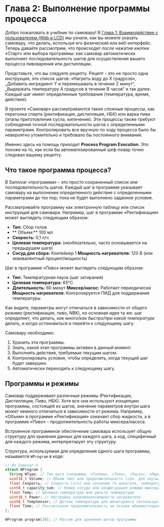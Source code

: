 # Глава 2: Выполнение программы процесса

Добро пожаловать в учебник по самовару! В [Глава 1: Взаимодействие с пользователем (Web и LCD)](01_user_interaction__web___lcd__.md) мы узнали, как вы можете указать самовару, что делать, используя его физический или веб-интерфейс. Теперь давайте рассмотрим, что происходит *после* нажатия кнопки «Старт» или выбора программы: как самовар автоматически выполняет последовательность шагов для осуществления вашего процесса пивоварения или дистилляции.

Представьте, что вы следуете рецепту. Рецепт - это не просто одна инструкция, это список шагов: «Нагреть воду до X градусов», „Добавить ингредиент Y и перемешивать в течение Z минут“, „Выдержать температуру A градусов в течение B часов“ и так далее. Каждый шаг имеет определенные требования (температура, время, действие).

В проекте «Самовар» рассматриваются такие сложные процессы, как перегонка спирта (ректификация, дистилляция, НБК) или варка пива (этапы приготовления сусла, кипячение). Эти процессы также требуют соблюдения точной последовательности шагов с определенными параметрами. Контролировать все вручную по ходу процесса было бы невероятно утомительно и требовало бы постоянного внимания.

Именно здесь на помощь приходит **Process Program Execution**. Это похоже на то, как если бы автоматизированный шеф-повар точно следовал вашему рецепту.

## Что такое программа процесса?

В Samovar «программа» - это просто сохраненный список или последовательность шагов. Каждый шаг в программе указывает самовару на выполнение определенного действия с определенными параметрами до тех пор, пока не будет выполнено заданное условие.

Рассматривайте программу как электронную таблицу или список инструкций для самовара. Например, шаг в программе «Ректификация» может выглядеть следующим образом:

* **Тип:** Сбор голов
* ** Объем:** 100 мл
* **Скорость:** 0,1 л/ч
* **Целевая температура:** (необязательно, часто основывается на предыдущем шаге)
* **Сосуд для сбора:** Контейнер 1
**Мощность нагревателя:** 120 В (или эквивалентный процент/мощность)

Шаг в программе «Пиво» может выглядеть следующим образом:

* **Тип:** Температурная пауза (шаг затирания)
* **Целевая температура:** 65°C
* **Длительность:** 60 минут
**Миксер/насос:** Работает периодически
**Мощность нагревателя:** Контролируется ПИД для поддержания температуры

Как видите, параметры могут отличаться в зависимости от общего *режима* (ректификация, пиво, NBK), но основная идея та же: шаг определяет, *что* делать, *как много/как быстро/при какой температуре* делать, и *когда остановиться* и перейти к следующему шагу.

Самовару необходимо:
1.  Хранить эти программы.
2.  Знать, какой этап программы активен в данный момент.
3.  Выполнять действия, требуемые текущим шагом.
4.  Контролировать условия, чтобы определить, когда текущий шаг будет завершен.
5.  Автоматически переходить к следующему шагу.

## Программы и режимы

Самовар поддерживает различные режимы (Ректификация, Дистилляция, Пиво, НБК). Хотя все они используют концепцию программы, состоящей из шагов, значение параметров внутри шага может немного отличаться в зависимости от режима. Например, «Объем» в программе «Ректификация» означает сбор жидкости, а в программе «Пиво» - продолжительность работы миксера/насоса.

Встроенное программное обеспечение самовара использует общую структуру для хранения данных для каждого шага, а код, специфичный для каждого режима, интерпретирует эту структуру.

Структура, используемая для определения одного шага программы, называется `WProgram` в коде:

```c++
// Из Samovar.h
struct WProgram {
  String WType; // Тип шага (например, «Головы», «Тело», «Пауза», «Пюре», «Кипячение»)
  uint16_t Volume; // Объем (мл) или продолжительность (сек. для паузы/мешалки)
  float Скорость; // Скорость (л/ч) или значение (% алкоголя, температура)
  uint8_t capacity_num; // Номер сосуда или конфигурация режима миксера/насоса
  float Temp; // Целевая температура или дельта температуры
  uint16_t Power; // Настройка напряжения/мощности нагревателя
  uint8_t TempSensor; // Датчик температуры для мониторинга (используется в некоторых режимах, например, Пиво)
  float Time; // Рассчитанная продолжительность на основе объема/скорости или явное время
};

WProgram program[30]; // Массив для хранения шагов программы
```
